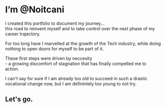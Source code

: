 # I’m @Noitcani


I created this portfolio to document my journey...   
this road to reinvent myself 
and to take control over the next phase of my career trajectory. 
  
  
For too long have I marvelled at the growth of the Tech industry, 
while doing nothing to open doors for myself to be part of it.
  
  
These first steps were driven by neccesity <br> - a growing discomfort of stagnation that has finally compelled me to action.
  
  
I can't say for sure if I am already too old to succeed in such a drastic vocational change now, 
but I am definintely too young to not try.

## **Let's go.**
